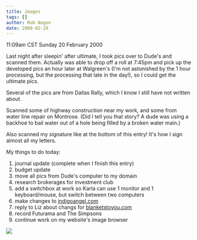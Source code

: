 ```yaml
---
title: images
tags: []
author: Rob Nugen
date: 2000-02-20
---
```


<title>scanned pics at Dude's</title>
<p class=date>11:09am CST Sunday 20 February 2000</p>

<p>Last night after sleepin' after ultimate, I took pics over to
Dude's and scanned them.  Actually was able to drop off a roll at
7:45pm and pick up the developed pics an hour later at Walgreen's (I'm
not astonished by the 1 hour processing, but the processing that late
in the day!), so I could get the ultimate pics.

<p>Several of the pics are from Dallas Rally, which I know I still
have not written about.

<p>Scanned some of highway construction near my work, and some from
water line repair on Montrose. (Did I tell you that story?  A dude was
using a backhoe to bail water out of a hole being filled by a broken
water main.)

<p>Also scanned my signature like at the bottom
of this entry!  It's how I sign almost all my letters.

<p>My things to do today:
<ol><li>journal update (complete when I finish this entry)
<li>budget update
<li>move all pics from Dude's computer to my domain
<li>research brokerages for investment club
<li>add a switchbox at work so Karla can use 1 monitor and 1 keyboard/mouse, but switch between two computers
<li>make changes to <a href="https://www.indigoangel.com">indigoangel.com</a>
<li>reply to Liz about changs for <a href="https://www.blanketstoyou.com">blanketstoyou.com</a>
<li>record Futurama and The Simpsons
<li>continue work on my website's image browser
</ol>

<p><img src='/images/rob/wL-ROB.gif'>

